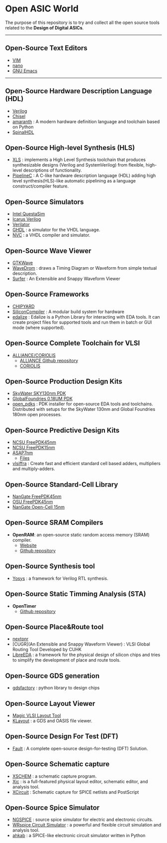 # Open ASIC World
The purpose of this repository is to try and collect all the open source tools related to the **Design of Digital ASICs**. 
* * *

## Open-Source Text Editors
   - [VIM](https://www.vim.org/)
   - [nano](https://www.nano-editor.org/)
   - [GNU Emacs](https://www.gnu.org/software/emacs)
* * *

## Open-Source Hardware Description Language (HDL)
   - [Verilog](https://www.verilog.com/)
   - [Chisel](https://www.chisel-lang.org/)
   - [amaranth](https://github.com/amaranth-lang/amaranth) : A modern hardware definition language and toolchain based on Python
   - [SpinalHDL](https://spinalhdl.github.io/SpinalDoc-RTD/master/index.html)

## Open-Source High-level Synthesis (HLS)
   - [XLS](https://github.com/google/xls) : implements a High Level Synthesis toolchain that produces synthesizable designs (Verilog and SystemVerilog) from flexible, high-level descriptions of functionality.
   - [PipelineC](https://github.com/JulianKemmerer/PipelineC) : A C-like hardware description language (HDL) adding high level synthesis(HLS)-like automatic pipelining as a language construct/compiler feature.

## Open-Source Simulators
   - [Intel QuestaSim](https://www.intel.com/content/www/us/en/software-kit/795215/questa-intel-fpgas-standard-edition-software-version-23-1.html)
   - [Icarus Verilog](https://github.com/steveicarus/iverilog)
   - [Verilator](https://www.veripool.org/verilator/)
   - [GHDL](http://ghdl.free.fr/) : a simulator for the VHDL language.
   - [NVC](https://github.com/nickg/nvc) : a VHDL compiler and simulator.

## Open-Source Wave Viewer 
   - [GTKWave](https://gtkwave.sourceforge.net/)
   - [WaveDrom](https://wavedrom.com/) : draws a Timing Diagram or Waveform from simple textual description.
   - [Surfer](https://surfer-project.org/) : An Extensible and Snappy Waveform Viewer

## Open-Source Frameworks
   - [CHIPYARD](https://chipyard.readthedocs.io/en/stable/index.html)
   - [SiliconCompiler](https://github.com/siliconcompiler/siliconcompiler) : A modular build system for hardware
   - [edalize](https://github.com/olofk/edalize) : Edalize is a Python Library for interacting with EDA tools. It can create project files for supported tools and run them in batch or GUI mode (where supported).

## Open-Source Complete Toolchain for VLSI
   - [ALLIANCE/CORIOLIS](https://coriolis.lip6.fr/)
     - [ALLIANCE Github repository](https://github.com/lip6/alliance)
     - [CORIOLIS](https://github.com/lip6/coriolis)

## Open-Source Production Design Kits
   - [SkyWater SKY130nm PDK](https://github.com/google/skywater-pdk)
   - [GlobalFoundries 0.18UM PDK](https://github.com/google/gf180mcu-pdk?tab=readme-ov-file)
   - [open_pdks](https://github.com/RTimothyEdwards/open_pdks) : PDK installer for open-source EDA tools and toolchains. Distributed with setups for the SkyWater 130nm and Global Foundries 180nm open processes.

## Open-Source Predictive Design Kits
  - [NCSU FreePDK45nm](https://eda.ncsu.edu/freepdk/freepdk45/)
  - [NCSU FreePDK15nm](https://eda.ncsu.edu/freepdk15/)
  - [ASAP7nm](https://asap.asu.edu/)
     - [Files](https://github.com/The-OpenROAD-Project/asap7)
  - [vlsiffra](https://github.com/antonblanchard/vlsiffra/) : Create fast and efficient standard cell based adders, multipliers and multiply-adders.
## Open-Source Standard-Cell Library
   - [NanGate FreePDK45nm](https://si2.org/open-cell-library/)
   - [OSU FreePDK45nm](https://vlsiarch.ecen.okstate.edu/flows/FreePDK_SRC/)
   - [NanGate Open-Cell 15nm](https://si2.org/open-cell-library/)

## Open-Source SRAM Compilers
   - **OpenRAM**: an open-source static random access memory (SRAM) compiler.
     - [Website](https://openram.org/)
     - [Github repository](https://github.com/VLSIDA/OpenRAM)

## Open-Source Synthesis tool
   - [Yosys](https://yosyshq.net/yosys/) :  a framework for Verilog RTL synthesis.

## Open-Source Static Timming Analysis (STA)
   - **OpenTimer**
     - [Github repository](https://github.com/OpenTimer/OpenTimer?tab=readme-ov-file)

## Open-Source Place&Route tool
   - [nextpnr](https://github.com/YosysHQ/nextpnr)
   - [CUGR](An Extensible and Snappy Waveform Viewer) : VLSI Global Routing Tool Developed by CUHK
   - [LibreEDA](https://libreda.org/) : a framework for the physical design of silicon chips and tries to simplify the development of place and route tools.

## Open-Source GDS generation
   - [gdsfactory](https://github.com/gdsfactory/gdsfactory) : python library to design chips

## Open-Source Layout Viewer 
   - [Magic VLSI Layout Tool](http://opencircuitdesign.com/magic/)
   - [KLayout](https://www.klayout.de/)  : a GDS and OASIS file viewer.

## Open-Source Design For Test (DFT)
   - [Fault](https://github.com/AUCOHL/Fault) : A complete open-source design-for-testing (DFT) Solution.

## Open-Source Schematic capture 
   - [XSCHEM](https://xschem.sourceforge.io/stefan/index.html) : a schematic capture program.
   - [Xic](http://wrcad.com/xic.html) : is a full-featured physical layout editor, schematic editor, and analysis tool.
   - [XCircuit](http://opencircuitdesign.com/xcircuit/index.html) : Schematic capture for SPICE netlists and PostScript

## Open-Source Spice Simulator 
   - [NGSPICE](https://ngspice.sourceforge.io/) : source spice simulator for electric and electronic circuits.
   - [WRspice Circuit Simulator](http://wrcad.com/wrspice.html) : a powerful and flexible circuit simulation and analysis tool.
   - [ahkab](https://github.com/ahkab/ahkab) : a SPICE-like electronic circuit simulator written in Python
